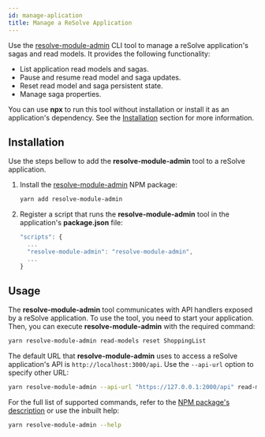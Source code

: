 ```yaml
---
id: manage-aplication
title: Manage a ReSolve Application
---
```


Use the [resolve-module-admin](https://github.com/reimagined/resolve/tree/master/packages/modules/resolve-module-admin#readme) CLI tool to manage a reSolve application's sagas and read models. It provides the following functionality:

- List application read models and sagas.
- Pause and resume read model and saga updates.
- Reset read model and saga persistent state.
- Manage saga properties.

You can use **npx** to run this tool without installation or install it as an application's dependency. See the [Installation](#installation) section for more information.

## Installation

Use the steps bellow to add the **resolve-module-admin** tool to a reSolve application.

1. Install the [resolve-module-admin](https://github.com/reimagined/resolve/tree/master/packages/modules/resolve-module-admin#readme) NPM package:

   ```bash
   yarn add resolve-module-admin
   ```

2. Register a script that runs the **resolve-module-admin** tool in the application's **package.json** file:

   ```js
   "scripts": {
     ...
     "resolve-module-admin": "resolve-module-admin",
     ...
   }
   ```

## Usage

The **resolve-module-admin** tool communicates with API handlers exposed by a reSolve application. To use the tool, you need to start your application. Then, you can execute **resolve-module-admin** with the required command:

```bash
yarn resolve-module-admin read-models reset ShoppingList
```

The default URL that **resolve-module-admin** uses to access a reSolve application's API is `http://localhost:3000/api`. Use the `--api-url` option to specify other URL:

```bash
yarn resolve-module-admin --api-url "https://127.0.0.1:2000/api" read-models reset ShoppingList
```

For the full list of supported commands, refer to the [NPM package's description](https://github.com/reimagined/resolve/tree/master/packages/modules/resolve-module-admin#readme) or use the inbuilt help:

```bash
yarn resolve-module-admin --help
```
